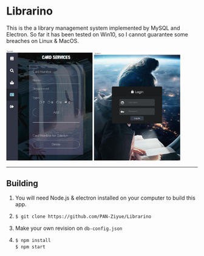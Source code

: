 # Librarino

This is the a library management system implemented by MySQL and Electron. So far it has been tested on Win10, so I cannot guarantee some breaches on Linux & MacOS.

<img src="https://github.com/PAN-Ziyue/Librarino/blob/master/assets/img/readme-img.png" width="45%" height="45%">                            <img src="https://github.com/PAN-Ziyue/Librarino/blob/master/assets/img/readme-img2.png" width="45%" height="45%">

---



## Building

1. You will need Node.js & electron installed on your computer to build this app.

2. ```bash
   $ git clone https://github.com/PAN-Ziyue/Librarino
   ```

3. Make your own revision on `db-config.json`

4. ```bash
   $ npm install
   $ npm start
   ```
